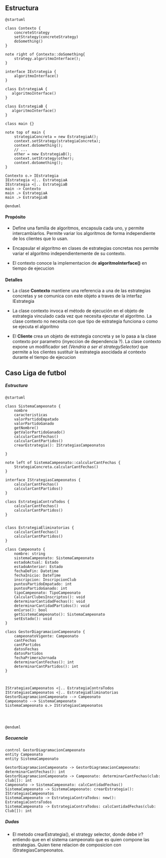 ## Estructura

```plantuml
@startuml

class Contexto {
    concreteStrategy
    setStrategy(concreteStrategy)
    doSomething()
}

note right of Contexto::doSomething{
    strategy.algoritmoInterface();
}

interface IEstrategia {
    algoritmoInterface()
}

class EstrategiaA {
   algoritmoInterface()
}

class EstrategiaB {
   algoritmoInterface()
}

class main {}

note top of main {
    strategiaConcreta = new EstrategiaA();
    context.setStrategy(strategiaConcreta);
    context.doSomething();
    // ...
    other = new EstrategiaB();
    context.setStrategy(other);
    context.doSomething();
}

Contexto o.> IEstrategia
IEstrategia <|.. EstrategiaA  
IEstrategia <|.. EstrategiaB
main -> Contexto
main .> EstrategiaA  
main .> EstrategiaB

@enduml
```

#### Propósito

- Define una familia de algoritmos, encapsula cada uno, y permite intercambiarlos. Permite variar los algoritmos de forma independiente de los clientes que lo usan.

- Encapsular el algoritmo en clases de estrategias concretas nos permite variar el algoritmo independientemente de su contexto.

- El contexto conoce la implementacion de **algoritmoInterface()** en tiempo de ejecucion 

#### Detalles

- La clase **Contexto** mantiene una referencia a una de las estrategias concretas y se comunica con este objeto a traves de la interfaz IEstrategia

- La clase contexto invoca el método de ejecución en el objeto de estrategia vinculado cada vez que necesita ejecutar el algoritmo. La clase contexto no necesita con que tipo de estrategia funciona o como se ejecuta el algoritmo

- El **Cliente** crea un objeto de estrategia concreta y se lo pasa a la clase contexto por  parametro (inyeccion de dependencia ?). La clase contexto expone un modificador set *(Vendria a ser el strategySelector)* que permite a los clientes sustituir la estrategia asocidada al contexto durante el tiempo de ejecucion

## Caso Liga de futbol

##### Estructura

```plantuml
@startuml

class SistemaCampeonato {
    nombre
    caracteristicas
    valorPartidoEmpatado
    valorPartidoGanado
    getNombre()
    getValorPartidoGanado()
    calcularCantFechas()
    calcularCantPartidos()
    crearEstrategia(): IStrategiasCampeonatos

}

note left of SistemaCampeonato::calcularCantFechas {
    StrategiaConcreta.calcularCantFechas()
}

interface IStrategiasCampeonatos {
    calcularCantFechas()
    calcularCantPartidos()
}

class EstrategiaContraTodos {
    calcularCantFechas()
    calcularCantPartidos()
}


class EstrategiaEliminatorias {
    calcularCantFechas()
    calcularCantPartidos()
}

class Campeonato {
    nombre: string
    sistemaCampeonato: SistemaCampeonato
    estadoActual: Estado
    estadoAnterior: Estado
    fechaDeFin: Datetime
    fechaInicio: DateTime
    inscripcion: InscripcionClub
    puntosPartidoEmpatado: int
    puntosPartidoGanado: int
    tipoCampeonato: TipoCampeonato
    CalcularClubesInscriptos(): void
    determinarCantidadFechas(): void
    determinarCantidadPartidos(): void
    enCurso(): bool
    getSistemaCampeonato(): SistemaCampeonato
    setEstado(): void
}

class GestorDiagramacionCampeonato {
    campeonatoVigente: Campeonato
    cantFechas
    cantPartidos
    datosFechas
    datosPartidos
    fechaPrimeraJornada
    determinarCantFechas(): int
    determinarCantPartidos(): int
}



IStrategiasCampeonatos <|.. EstrategiaContraTodos
IStrategiasCampeonatos <|.. EstrategiaEliminatorias
GestorDiagramacionCampeonato --> Campeonato
Campeonato --> SistemaCampeonato
SistemaCampeonato o.> IStrategiasCampeonatos




@enduml
```

##### Secuencia

```plantuml
control GestorDiagramacionCampeonato
entity Campeonato
entity SistemaCampeonato

GestorDiagramacionCampeonato -> GestorDiagramacionCampeonato: determinarCantFechas(): int 
GestorDiagramacionCampeonato -> Campeonato: determinarCantFechas(club: club[]): int
Campeonato -> SistemaCampeonato: calcCantidadFechas()
SistemaCampeonato -> SistemaCampeonato: crearEstrategia(): IStrategiasCampeonatos
SistemaCampeonato -> EstrategiaContraTodos: new(): EstrategiaContraTodos
SistemaCampeonato -> EstrategiaContraTodos: calcCantidadFechas(club: Club[]): int
```

##### Dudas

- El metodo crearEstrategia(), el strategy selector, donde debe ir? entiendo que en el sistema campeonato que es quien compone las estrategias.  Quien tiene relacion de composicion con IStrategiasCampeonatos. 
